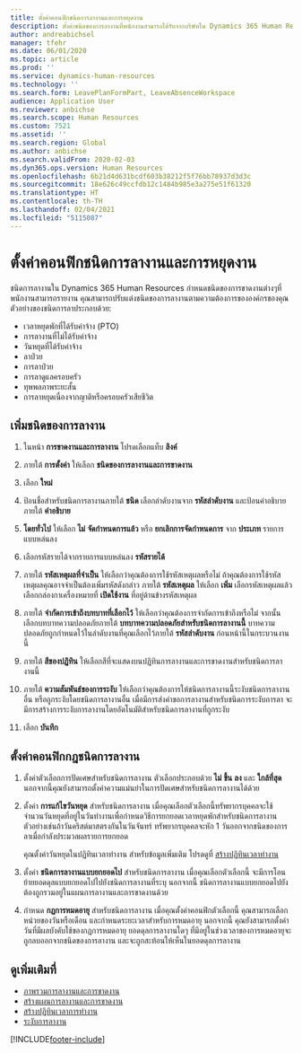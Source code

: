 ```yaml
---
title: ตั้งค่าคอนฟิกชนิดการลางานและการหยุดงาน
description: ตั้งค่าชนิดของการลางานที่พนักงานสามารถได้รับจากบริษัทใน Dynamics 365 Human Resources
author: andreabichsel
manager: tfehr
ms.date: 06/01/2020
ms.topic: article
ms.prod: ''
ms.service: dynamics-human-resources
ms.technology: ''
ms.search.form: LeavePlanFormPart, LeaveAbsenceWorkspace
audience: Application User
ms.reviewer: anbichse
ms.search.scope: Human Resources
ms.custom: 7521
ms.assetid: ''
ms.search.region: Global
ms.author: anbichse
ms.search.validFrom: 2020-02-03
ms.dyn365.ops.version: Human Resources
ms.openlocfilehash: 6b21d4d631bcdf603b38212f5f76bb78937d3d3c
ms.sourcegitcommit: 18e626c49ccfdb12c1484b985e3a275e51f61320
ms.translationtype: HT
ms.contentlocale: th-TH
ms.lasthandoff: 02/04/2021
ms.locfileid: "5115087"
---
```

# <a name="configure-leave-and-absence-types"></a>ตั้งค่าคอนฟิกชนิดการลางานและการหยุดงาน

ชนิดการลางานใน Dynamics 365 Human Resources กำหนดชนิดของการขาดงานต่างๆที่พนักงานสามารถรายงาน คุณสามารถปรับแต่งชนิดของการลางานตามความต้องการขององค์กรของคุณ ตัวอย่างของชนิดการลาประกอบด้วย:

- เวลาหยุดพักที่ได้รับค่าจ้าง (PTO)
- การลางานที่ไม่ได้รับค่าจ้าง
- วันหยุดที่ได้รับค่าจ้าง
- ลาป่วย
- การลาป่วย
- การลาดูแลครอบครัว
- ทุพพลภาพระยะสั้น
- การลาหยุดเนื่องจากญาติหรือครอบครัวเสียชีวิต

## <a name="add-a-leave-type"></a>เพิ่มชนิดของการลางาน

1. ในหน้า **การขาดงานและการลางาน** โปรดเลือกแท็บ **ลิงค์**

2. ภายใต้ **การตั้งค่า** ให้เลือก **ชนิดของการลางานและการขาดงาน**

3. เลือก **ใหม่**

4. ป้อนชื่อสำหรับชนิดการลางานภายใต้ **ชนิด** เลือกลำดับงานจาก **รหัสลำดับงาน** และป้อนคำอธิบายภายใต้ **คำอธิบาย**

5. **โดยทั่วไป** ให้เลือก **ไม่** **จัดกำหนดการแล้ว** หรือ **ยกเลิกการจัดกำหนดการ** จาก **ประเภท** รายการแบบหล่นลง

6. เลือกรหัสรายได้จากรายการแบบหล่นลง **รหัสรายได้**

7. ภายใต้ **รหัสเหตุผลที่จำเป็น** ให้เลือกว่าคุณต้องการใช้รหัสเหตุผลหรือไม่ ถ้าคุณต้องการใช้รหัสเหตุผลคุณอาจจำเป็นต้องเพิ่มรหัสดังกล่าว ภายใต้ **รหัสเหตุผล** ให้เลือก **เพิ่ม** เลือกรหัสเหตุผลแล้วเลือกกล่องกาเครื่องหมายที่ **เปิดใช้งาน** ที่อยู่ด้านข้างรหัสเหตุผล

8. ภายใต้ **จำกัดการเข้าถึงบทบาทที่เลือกไว้** ให้เลือกว่าคุณต้องการจำกัดการเข้าถึงหรือไม่ จากนั้นเลือกบทบาทความปลอดภัยภายใต้ **บทบาทความปลอดภัยสำหรับชนิดการลางานนี้** บาทความปลอดภัยถูกกำหนดไว้ในลำดับงานที่คุณเลือกไว้ภายใต้ **รหัสลำดับงาน** ก่อนหน้านี้ในกระบวนงานนี้

9. ภายใต้ **สีของปฏิทิน** ให้เลือกสีที่จะแสดงบนปฏิทินการลางานและการขาดงานสำหรับชนิดการลางานนี้ 

10. ภายใต้ **ความสัมพันธ์ของการระงับ** ให้เลือกว่าคุณต้องการให้ชนิดการลางานนี้ระงับชนิดการลางานอื่น หรือถูกระงับโดยชนิดการลางานอื่น เมื่อมีการส่งคำขอการลางานสำหรับชนิดการระงับการลา จะมีการสร้างการระงับการลางานโดยอัตโนมัติสำหรับชนิดการลางานที่ถูกระงับ 

10. เลือก **บันทึก**

## <a name="configure-leave-type-rules"></a>ตั้งค่าคอนฟิกกฎชนิดการลางาน

1. ตั้งค่าตัวเลือกการปัดเศษสำหรับชนิดการลางาน ตัวเลือกประกอบด้วย **ไม่** **ขึ้น** **ลง** และ **ใกล้ที่สุด** นอกจากนี้คุณยังสามารถตั้งค่าความแม่นยำในการปัดเศษสำหรับชนิดการลางานได้ด้วย

2. ตั้งค่า **การแก้ไขวันหยุด** สำหรับชนิดการลางาน เมื่อคุณเลือกตัวเลือกนี้ทรัพยากรบุคคลจะใช้จำนวนวันหยุดที่อยู่ในวันทำงานเพื่อกำหนดวิธีการยกยอดเวลาหยุดพักสำหรับชนิดการลางาน ตัวอย่างเช่นถ้าวันคริสต์มาสตรงกันในวันจันทร์ ทรัพยากรบุคคลจะหัก 1 วันออกจากชนิดของการลาเมื่อกำลังประมวลผลรายการยกยอด

   คุณตั้งค่าวันหยุดในปฏิทินเวลาทำงาน สำหรับข้อมูลเพิ่มเติม โปรดดูที่ [สร้างปฏิทินเวลาทำงาน](hr-leave-and-absence-working-time-calendar.md)
   
 3. ตั้งค่า **ชนิดการลางานแบบยกยอดไป** สำหรับชนิดการลางาน เมื่อคุณเลือกตัวเลือกนี้ จะมีการโอนย้ายยอดดุลแบบยกยอดไปไปยังชนิดการลางานที่ระบุ นอกจากนี้ ชนิดการลางานแบบยกยอดไปยังต้องถูกรวมอยู่ในแผนการลางานและการขาดงานด้วย 
 
 4. กำหนด **กฎการหมดอายุ** สำหรับชนิดการลางาน เมื่อคุณตั้งค่าคอนฟิกตัวเลือกนี้ คุณสามารถเลือกหน่วยของวันหรือเดือน และกำหนดระยะเวลาสำหรับการหมดอายุ นอกจากนี้ คุณยังสามารถตั้งค่าวันที่มีผลบังคับใช้ของกฎการหมดอายุ ยอดดุลการลางานใดๆ ที่มีอยู่ในช่วงเวลาของการหมดอายุจะถูกลบออกจากชนิดของการลางาน และจะถูกสะท้อนให้เห็นในยอดดุลการลางาน 
 
 
## <a name="see-also"></a>ดูเพิ่มเติมที่

- [ภาพรวมการลางานและการขาดงาน](hr-leave-and-absence-overview.md)
- [สร้างแผนการลางานและการขาดงาน](hr-leave-and-absence-plans.md)
- [สร้างปฏิทินเวลาการทำงาน](hr-leave-and-absence-working-time-calendar.md)
- [ระงับการลางาน](hr-leave-and-absence-suspend-leave.md)



[!INCLUDE[footer-include](../includes/footer-banner.md)]